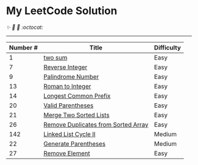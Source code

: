 # My LeetCode Solution

_:sparkles: :rocket: :metal: :octocat:_

----
Number # | Title | Difficulty
--|-------|-------------
1| [two sum](../master/notes/1_twosum.md)| Easy
7| [Reverse Integer]() | Easy
9| [Palindrome Number ]() | Easy
13| [Roman to Integer]() | Easy
14| [Longest Common Prefix]()|Easy
20| [Valid Parentheses]() | Easy
21| [Merge Two Sorted Lists]() | Easy
26| [Remove Duplicates from Sorted Array]()| Easy
142| [Linked List Cycle II]() | Medium
22| [Generate Parentheses](../master/notes/22_Generate%20Parentheses.md)|Medium
27 | [Remove Element]()| Easy
